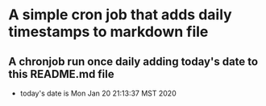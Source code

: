 A simple cron job that adds daily timestamps to markdown file
============================================================
## A chronjob run once daily adding today's date to this README.md file
* today's date is Mon Jan 20 21:13:37 MST 2020
